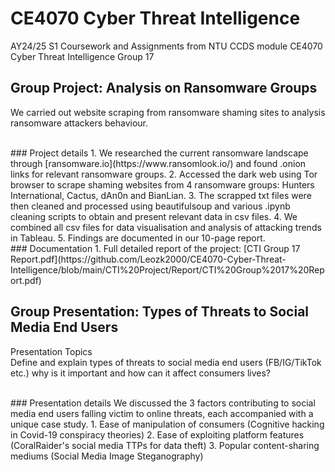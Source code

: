 # CE4070 Cyber Threat Intelligence
 AY24/25 S1 Coursework and Assignments from NTU CCDS module CE4070 Cyber Threat Intelligence Group 17




## Group Project: Analysis on Ransomware Groups
We carried out website scraping from ransomware shaming sites to analysis ransomware attackers behaviour.

<br />
### Project details
1. We researched the current ransomware landscape through [ransomware.io](https://www.ransomlook.io/) and found .onion links for relevant ransomware groups.
2. Accessed the dark web using Tor browser to scrape shaming websites from 4 ransomware groups: Hunters International, Cactus, dAn0n and BianLian.
3. The scrapped txt files were then cleaned and processed using beautifulsoup and various .ipynb cleaning scripts to obtain and present relevant data in csv files.
4. We combined all csv files for data visualisation and analysis of attacking trends in Tableau.
5. Findings are documented in our 10-page report.

<br />
### Documentation 
1. Full detailed report of the project: [CTI Group 17 Report.pdf](https://github.com/Leozk2000/CE4070-Cyber-Threat-Intelligence/blob/main/CTI%20Project/Report/CTI%20Group%2017%20Report.pdf) 




## Group Presentation: Types of Threats to Social Media End Users
Presentation Topics \
Define and explain types of threats to social media end users (FB/IG/TikTok etc.) why is it important and how can it affect consumers lives?

<br />
### Presentation details
We discussed the 3 factors contributing to social media end users falling victim to online threats, each accompanied with a unique case study.
1. Ease of manipulation of consumers (Cognitive hacking in Covid-19 conspiracy theories)
2. Ease of exploiting platform features (CoralRaider's social media TTPs for data theft)
3. Popular content-sharing mediums (Social Media Image Steganography)

